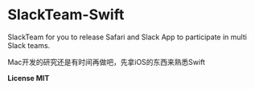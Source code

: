 SlackTeam-Swift
===============

SlackTeam for you to release Safari and Slack App to participate in multi Slack teams.

Mac开发的研究还是有时间再做吧，先拿iOS的东西来熟悉Swift

**License MIT**

